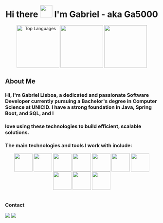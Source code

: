 <h1 align="center">Hi there <img height="40px" src="https://github.com/abdoachhoubi/abdoachhoubi/blob/main/gifs/Hi.gif"/> I'm Gabriel - aka <strong>Ga5000</strong></h1>



<div align="center">
<a  href="https://github.com/Ga5000"><img src="https://github-readme-stats.vercel.app/api/top-langs/?username=Ga5000&layout=compact&hide=cMake,javascript,python,css,html&theme=github_dark" height="140em" alt="Top Languages"/></a>
  <a href="https://github.com/Ga5000"><img src="https://github-readme-stats.vercel.app/api?username=Ga5000&show_icons=true&theme=github_dark" height="140em alt="GitHub Stats"/><a/>
     <a href="https://github.com/Ga5000"><img src="https://streak-stats.demolab.com?user=Ga5000&theme=github-dark&border_radius=8&mode=weekly" height="140em"/></a>
  </div>

  ## About Me
  ### Hi, I'm Gabriel Lisboa, a dedicated and passionate Software Developer currently pursuing a Bachelor's degree in Computer Science at UNICID. I have a strong foundation in Java, Spring Boot, and SQL, and I 
  ### love using these technologies to build efficient, scalable solutions.
  ### The main technologies and tools I work with include:
    
  <div align="center" style="display: inline-block;">
    <img align="center" height="60px" width="60px" src="https://cdn.jsdelivr.net/gh/devicons/devicon@latest/icons/spring/spring-original.svg"/>
    <img align="center" height="60px" width="60px" src="https://cdn.jsdelivr.net/gh/devicons/devicon@latest/icons/java/java-original.svg"/>
    <img align="center" height="60px" width="60px" src="https://cdn.jsdelivr.net/gh/devicons/devicon@latest/icons/mysql/mysql-original.svg"/>
    <img align="center" height="60px" width="60px" src="https://cdn.jsdelivr.net/gh/devicons/devicon@latest/icons/c/c-original.svg"/>
    <img align="center" height="60px" width="60px" src="https://cdn.jsdelivr.net/gh/devicons/devicon@latest/icons/postman/postman-original.svg"/>
    <img align="center" height="60px" width="60px" src="https://cdn.jsdelivr.net/gh/devicons/devicon@latest/icons/git/git-original.svg"/>
    <img  align="center" height="60px" width="60px" src="https://cdn.jsdelivr.net/gh/devicons/devicon@latest/icons/intellij/intellij-original.svg" />
    <img  align="center" height="60px" width="60px" src="https://cdn.jsdelivr.net/gh/devicons/devicon@latest/icons/dbeaver/dbeaver-original.svg" />
    <img  align="center" height="60px" width="60px" src="https://cdn.jsdelivr.net/gh/devicons/devicon@latest/icons/github/github-original.svg" />
    <img  align="center" height="60px" width="60px" src="https://cdn.jsdelivr.net/gh/devicons/devicon@latest/icons/jetbrains/jetbrains-original.svg" />        
  </div>

#
 ### Contact
  <div align="start" style="display: inline-block;">
    <a href="mailto:gbr.lisboa@gmail.com" target="_blank"><img src="https://img.shields.io/badge/Gmail-D14836?style=for-the-badge&logo=gmail&logoColor=white"/></a>
    <a href="https://www.linkedin.com/in/gabriel-lisboa05/" target="_blank"><img src="https://img.shields.io/badge/LinkedIn-0077B5?style=for-the-badge&logo=linkedin&logoColor=white"/></a>
  </div>

